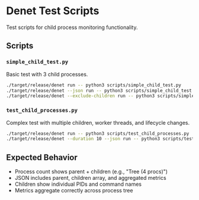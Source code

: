 # Denet Test Scripts

Test scripts for child process monitoring functionality.

## Scripts

### `simple_child_test.py`
Basic test with 3 child processes.

```bash
./target/release/denet run -- python3 scripts/simple_child_test.py
./target/release/denet --json run -- python3 scripts/simple_child_test.py
./target/release/denet --exclude-children run -- python3 scripts/simple_child_test.py
```

### `test_child_processes.py`
Complex test with multiple children, worker threads, and lifecycle changes.

```bash
./target/release/denet run -- python3 scripts/test_child_processes.py
./target/release/denet --duration 10 --json run -- python3 scripts/test_child_processes.py
```

## Expected Behavior

- Process count shows parent + children (e.g., "Tree (4 procs)")
- JSON includes parent, children array, and aggregated metrics
- Children show individual PIDs and command names
- Metrics aggregate correctly across process tree

